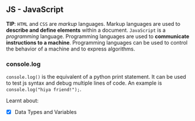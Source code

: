 ## JS - JavaScript
**TIP**: `HTML` and `CSS` are *markup* languages. Markup languages are used to **describe and define elements** within a document. `JavaScript` is a *programming* language. Programming languages are used to **communicate instructions to a machine**. Programming languages can be used to control the behavior of a machine and to express algorithms.

### console.log
`console.log()` is the equivalent of a python print statement. It can be used to test js syntax and debug multiple lines of code. An example is `console.log("hiya friend!");`.

Learnt about:
- [x] Data Types and Variables
